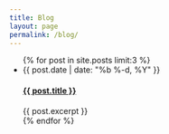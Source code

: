 ```yaml
---
title: Blog
layout: page
permalink: /blog/
---
```


<ul class="list-unstyled">
  {% for post in site.posts limit:3 %}
    <li>
      <span class="post-meta">{{ post.date | date: "%b %-d, %Y" }}</span>
      <h4>
        <a class="post-link" href="{{ post.url }}">{{ post.title }}</a>
      </h4>
      {{ post.excerpt }}
    </li>
  {% endfor %}
</ul>
